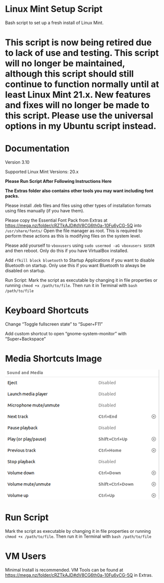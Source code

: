 # Linux Mint Setup Script
Bash script to set up a fresh install of Linux Mint.

# This script is now being retired due to lack of use and testing. This script will no longer be maintained, although this script should still continue to function normally until at least Linux Mint 21.x. New features and fixes will no longer be made to this script. Please use the universal options in my Ubuntu script instead.

# Documentation

Version 3.10

Supported Linux Mint Versions: 20.x

**Please Run Script After Following Instructions Here**

**The Extras folder also contains other tools you may want including font packs.**

Please install .deb files and files using other types of installation formats using files manually (if you have them).

Please copy the Essential Font Pack from Extras at https://mega.nz/folder/cRZTkAJD#dV8CG6th0a-10Fu6yCG-5Q into `/usr/share/fonts/` Open the file manager as root. This is required to perform these actions as this is modifying files on the system level.

Please add yourself to `vboxusers` using `sudo usermod -aG vboxusers $USER` and then reboot. Only do this if you have VirtualBox installed.

Add `rfkill block bluetooth` to Startup Applications if you want to disable Bluetooth on startup. Only use this if you want Bluetooth to always be disabled on startup.

Run Script:
Mark the script as executable by changing it in file properties or running `chmod +x /path/to/file`. Then run it in Terminal with `bash /path/to/file`


# Keyboard Shortcuts

Change “Toggle fullscreen state” to “Super+F11”

Add custom shortcut to open “gnome-system-monitor” with “Super+Backspace”


# Media Shortcuts Image
![Error](https://raw.githubusercontent.com/TechnologyMan101/linux-mint-setup-script/master/Media%20Shortcuts%20for%20Desktop%20Keyboards.png)


# Run Script

Mark the script as executable by changing it in file properties or running `chmod +x /path/to/file`. Then run it in Terminal with `bash /path/to/file`

# VM Users

Minimal Install is recommended. VM Tools can be found at  https://mega.nz/folder/cRZTkAJD#dV8CG6th0a-10Fu6yCG-5Q in Extras.

